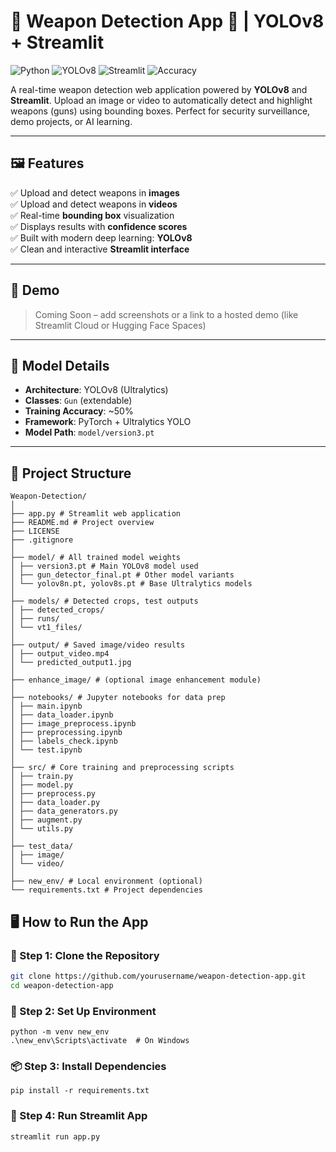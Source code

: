 # 🔫 Weapon Detection App 🎯 | YOLOv8 + Streamlit

![Python](https://img.shields.io/badge/Python-3.10-blue?style=flat-square&logo=python)
![YOLOv8](https://img.shields.io/badge/YOLOv8-Ultralytics-green?style=flat-square&logo=github)
![Streamlit](https://img.shields.io/badge/Built%20with-Streamlit-red?style=flat-square&logo=streamlit)
![Accuracy](https://img.shields.io/badge/Model%20Accuracy-50%25-yellow?style=flat-square)

A real-time weapon detection web application powered by **YOLOv8** and **Streamlit**. Upload an image or video to automatically detect and highlight weapons (guns) using bounding boxes. Perfect for security surveillance, demo projects, or AI learning.

---

## 🖼️ Features

✅ Upload and detect weapons in **images**  
✅ Upload and detect weapons in **videos**  
✅ Real-time **bounding box** visualization  
✅ Displays results with **confidence scores**  
✅ Built with modern deep learning: **YOLOv8**  
✅ Clean and interactive **Streamlit interface**

---

## 🚀 Demo

> Coming Soon – add screenshots or a link to a hosted demo (like Streamlit Cloud or Hugging Face Spaces)

---

## 🧠 Model Details

- **Architecture**: YOLOv8 (Ultralytics)
- **Classes**: `Gun` (extendable)
- **Training Accuracy**: ~50%
- **Framework**: PyTorch + Ultralytics YOLO
- **Model Path**: `model/version3.pt`

---

## 📂 Project Structure

```
Weapon-Detection/
│
├── app.py # Streamlit web application
├── README.md # Project overview
├── LICENSE
├── .gitignore
│
├── model/ # All trained model weights
│ ├── version3.pt # Main YOLOv8 model used
│ ├── gun_detector_final.pt # Other model variants
│ └── yolov8n.pt, yolov8s.pt # Base Ultralytics models
│
├── models/ # Detected crops, test outputs
│ ├── detected_crops/
│ ├── runs/
│ └── vt1_files/
│
├── output/ # Saved image/video results
│ ├── output_video.mp4
│ └── predicted_output1.jpg
│
├── enhance_image/ # (optional image enhancement module)
│
├── notebooks/ # Jupyter notebooks for data prep
│ ├── main.ipynb
│ ├── data_loader.ipynb
│ ├── image_preprocess.ipynb
│ ├── preprocessing.ipynb
│ ├── labels_check.ipynb
│ └── test.ipynb
│
├── src/ # Core training and preprocessing scripts
│ ├── train.py
│ ├── model.py
│ ├── preprocess.py
│ ├── data_loader.py
│ ├── data_generators.py
│ ├── augment.py
│ └── utils.py
│
├── test_data/
│ ├── image/
│ └── video/
│
├── new_env/ # Local environment (optional)
└── requirements.txt # Project dependencies
```

## 🖥️ How to Run the App

### 🔧 Step 1: Clone the Repository
```bash
git clone https://github.com/yourusername/weapon-detection-app.git
cd weapon-detection-app
```

### 🐍 Step 2: Set Up Environment
```
python -m venv new_env
.\new_env\Scripts\activate  # On Windows
```

### 📦 Step 3: Install Dependencies
```
pip install -r requirements.txt
```

### 🚀 Step 4: Run Streamlit App
```
streamlit run app.py
```
